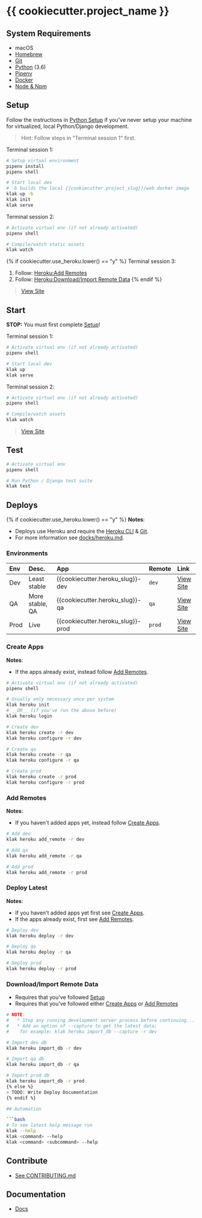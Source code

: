 [Docker for Mac]: https://docs.docker.com/docker-for-mac/install/  "Download Docker for Mac"
[Docker]: https://docs.docker.com/docker-for-mac/install/  "Download Docker for Mac"
[Docker Hub]: https://hub.docker.com/ "Docker Hub Homepage"
[Node & Npm]: https://nodejs.org/en/download/ "Intsall Node"
[Homebrew]: http://brew.sh/ "Homebrew Homepage"
[Heroku]: https://www.heroku.com/ "Heroku Homepage"
[Virtualenv]: https://virtualenv.pypa.io/en/stable/ "Virtualenv Docs"
[Virtualenvwrapper]: https://virtualenvwrapper.readthedocs.io/ "Virtualenvwrapper Docs"
[Pipenv]: https://docs.pipenv.org/ "Pipenv Docs"
[Heroku CLI]: https://devcenter.heroku.com/articles/heroku-cli "Heroku CLI Homepage"
[Git]: https://example.com "Git Homepage"
[Python]: https://example.com "Python Homepage"

# {{ cookiecutter.project_name }}

## System Requirements

- macOS
- [Homebrew]
- [Git]
- [Python] (3.6)
- [Pipenv]
- [Docker]
- [Node & Npm]

## Setup

Follow the instructions in [Python Setup](./docs/python_setup.md) if you've never setup your machine for virtualized, local Python/Django development.

> Hint: Follow steps in "Terminal session 1" first.

Terminal session 1:
```bash
# Setup virtual environment
pipenv install
pipenv shell

# Start local dev
# -b builds the local {{cookiecutter.project_slug}}/web docker image
klak up -b
klak init
klak serve
```

Terminal session 2:
```bash
# Activate virtual env (if not already activated)
pipenv shell

# Compile/watch static assets
klak watch
```

{% if cookiecutter.use_heroku.lower() == "y" %}
Terminal session 3:
1. Follow: [Heroku:Add Remotes](#add-remotes)
2. Follow: [Heroku:Download/Import Remote Data](#download-import-remote-data)
{% endif %}

> [View Site](http://localhost:8000)

## Start

__STOP:__ You must first complete [Setup](#setup)!

Terminal session 1:

```bash
# Activate virtual env (if not already activated)
pipenv shell

# Start local dev
klak up
klak serve
```

Terminal session 2:

```bash
# Activate virtual env (if not already activated)
pipenv shell

# Compile/watch assets
klak watch
```

> [View Site](http://localhost:8000)

## Test

```bash
# Activate virtual env
pipenv shell

# Run Python / Django test suite
klak test
```

## Deploys

{% if cookiecutter.use_heroku.lower() == "y" %}
__Notes__:

* Deploys use Heroku and require the [Heroku CLI] & [Git].
* For more information see [docks/heroku.md](./docs/heroku.md).

### Environments

| Env | Desc. | App | Remote | Link |
| :--  | :-- | :-- | :-- | :-- |
| Dev | Least stable | {{cookiecutter.heroku_slug}}-dev | `dev` | [View Site](https://{{cookiecutter.heroku_slug}}-dev.herokuapp.com)  |
| QA | More stable, QA | {{cookiecutter.heroku_slug}}-qa | `qa` | [View Site](https://{{cookiecutter.heroku_slug}}-qa.herokuapp.com) |
| Prod | Live | {{cookiecutter.heroku_slug}}-prod | `prod` | [View Site](https://{{cookiecutter.heroku_slug}}-prod.herokuapp.com) |

### Create Apps

__Notes__:

* If the apps already exist, instead follow [Add Remotes](#add-remotes).

```bash
# Activate virtual env (if not already activated)
pipenv shell

# Usually only necessary once per system
klak heroku init
# __OR__ (if you've run the above before)
klak heroku login

# Create dev
klak heroku create -r dev
klak heroku configure -r dev

# Create qa
klak heroku create -r qa
klak heroku configure -r qa

# Create prod
klak heroku create -r prod
klak heroku configure -r prod
```

### Add Remotes

__Notes__:

* If you haven't added apps yet, instead follow [Create Apps](#create-apps).

```bash
# Add dev
klak heroku add_remote -r dev

# Add qa
klak heroku add_remote -r qa

# Add prod
klak heroku add_remote -r prod
```

### Deploy Latest

__Notes__:

* If you haven't added apps yet first see [Create Apps](#create-apps).
* If the apps already exist, first see [Add Remotes](#add-remotes).

```bash
# Deploy dev
klak heroku deploy -r dev

# Deploy qa
klak heroku deploy -r qa

# Deploy prod
klak heroku deploy -r prod
```

### Download/Import Remote Data

* Requires that you've followed [Setup](#setup)
* Requires that you've followed either [Create Apps](#create-apps) or [Add Remotes](#add-remotes)

```bash
# NOTE:
#   * Stop any running development server process before continuing...
#   * Add an option of --capture to get the latest data;
#    for example: klak heroku import_db --capture -r dev

# Import dev db
klak heroku import_db -r dev

# Import qa db
klak heroku import_db -r qa

# Import prod db
klak heroku import_db -r prod
{% else %}
> TODO: Write Deploy Documentation
{% endif %}

## Automation

```bash
# To see latest help message run
klak --help
klak <command> --help
klak <command> <subcommand> --help
```

## Contribute

- [See CONTRIBUTING.md](./CONTRIBUTING.md)

## Documentation

- [Docs](./docs)
